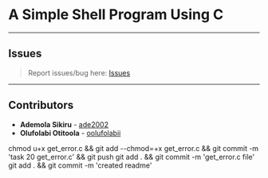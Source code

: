 # A Simple Shell Program Using C

---

## Issues

> Report issues/bug here: [Issues](https://github.com/oolufolabii/simple_shell/issues)

---

## Contributors

+ **Ademola Sikiru** - [ade2002](https://github.com/Ade2002/)
+ **Olufolabi Otitoola** - [oolufolabii](github.com/oolufolabii/)


chmod u+x get_error.c && git add --chmod=+x get_error.c && git commit -m 'task 20 get_error.c' && git push
git add .  && git commit -m 'get_error.c file'
git add . && git commit -m 'created readme'
